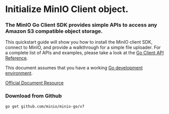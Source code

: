 # Initialize MinIO Client object.

### The MinIO Go Client SDK provides simple APIs to access any Amazon S3 compatible object storage.
This quickstart guide will show you how to install the MinIO client SDK, 
connect to MinIO, and provide a walkthrough for a simple file uploader. 
For a complete list of APIs and examples, please take a look at the 
[Go Client API Reference](https://docs.min.io/docs/golang-client-api-reference).

This document assumes that you have a working [Go development environment](https://go.dev/doc/install).

[Official Document Resource](https://docs.min.io/docs/golang-client-api-reference.html)

### Download from Github
```shell
go get github.com/minio/minio-go/v7
```


